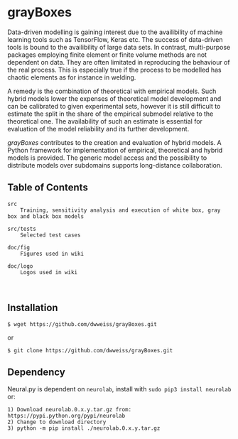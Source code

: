 # grayBoxes

Data-driven modelling is gaining interest due to the availibility of machine learning tools such as TensorFlow, Keras etc. The success of data-driven tools is bound to the availibility of large data sets. In contrast, multi-purpose packages employing finite element or finite volume methods are not dependent on data. They are often limitated in reproducing the behaviour of the real process. This is especially true if the process to be modelled has chaotic elements as for instance in welding.

A remedy is the combination of theoretical with empirical models. Such hybrid models lower the expenses of theoretical model development and can be calibrated to given experimental sets, however it is still difficult to estimate the split in the share of the empirical submodel relative to the theoretical one. The availability of such an estimate is essential for evaluation of the model reliability and its further development.

_grayBoxes_ contributes to the creation and evaluation of hybrid models. A Python framework for implementation of empirical, theoretical and hybrid models is provided. The generic model access and the possibility to distribute models over subdomains supports long-distance collaboration.



## Table of Contents 

    src 
        Training, sensitivity analysis and execution of white box, gray box and black box models

    src/tests
        Selected test cases

    doc/fig
        Figures used in wiki

    doc/logo
        Logos used in wiki
        

## Installation

    $ wget https://github.com/dwweiss/grayBoxes.git
or

    $ git clone https://github.com/dwweiss/grayBoxes.git


## Dependency

Neural.py is dependent on `neurolab`, install with `sudo pip3 install neurolab` or:

    1) Download neurolab.0.x.y.tar.gz from: https://pypi.python.org/pypi/neurolab
    2) Change to download directory                            
    3) python -m pip install ./neurolab.0.x.y.tar.gz
